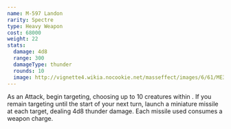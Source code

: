 ```yaml
---
name: M-597 Landon
rarity: Spectre
type: Heavy Weapon
cost: 68000
weight: 22
stats:
  damage: 4d8
  range: 300
  damageType: thunder
  rounds: 10
  image: http://vignette4.wikia.nocookie.net/masseffect/images/6/61/ME3_Ladon_Codex_Rip.png/revision/latest?cb=20140106114047
---
```

As an Attack, begin targeting, choosing up to 10 creatures within <me-distance length="300" />. If you remain targeting 
until the start of your next turn, launch a miniature missile at each target, dealing 4d8 thunder damage. Each missile 
used consumes a weapon charge.
